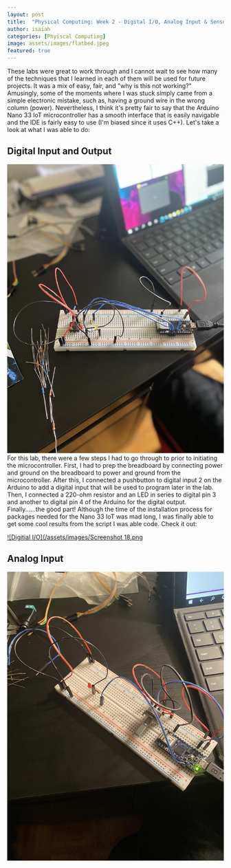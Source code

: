 ```yaml
---
layout: post
title:  "Physical Computing: Week 2 - Digital I/O, Analog Input & Sensor Change Detection"
author: isaiah
categories: [Phyiscal Computing]
image: assets/images/flatbed.jpeg
featured: true
---
```


These labs were great to work through and I cannot wait to see how many of the techniques that I learned in each of them will be used for future projects. It was a mix of easy, fair, and "why is this not working?" Amusingly, some of the moments where I was stuck simply came from a simple electronic mistake, such as, having a ground wire in the wrong column (power). Nevertheless, I think it's pretty fair to say that the Arduino Nano 33 IoT microcontroller has a smooth interface that is easily navigable and the IDE is fairly easy to use (I'm biased since it uses C++). Let's take a look at what I was able to do:

## Digital Input and Output

![Digitial I/O](/assets/images/IMG-2214.jpg "Setup #1")
For this lab, there were a few steps I had to go through to prior to initiating the microcontroller. First, I had to prep the breadboard by connecting power and ground on the breadboard to power and ground from the microcontroller. After this, I connected a pushbutton to digital input 2 on the Arduino to add a digital input that will be used to program later in the lab. Then, I connected a 220-ohm resistor and an LED in series to digital pin 3 and another to digital pin 4 of the Arduino for the digital output. Finally......the good part! Although the time of the installation process for packages needed for the Nano 33 IoT was mad long, I was finally able to get some cool results from the script I was able code. Check it out:

[![Digitial I/O](/assets/images/Screenshot 18.png](https://vimeo.com/611707525 "Video #1")

## Analog Input
![Analog Input](/assets/images/IMG-2216.jpg "Setup #2")
